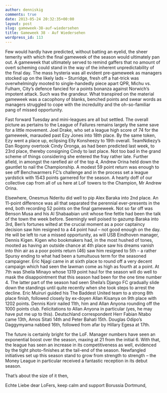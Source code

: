 ```yaml
---
author: denniskig
comments: true
date: 2013-05-24 20:32:35+00:00
layout: post
slug: gameweek-38-auf-wiedersehen
title: Gameweek 38 - Auf Wiedersehen
wordpress_id: 113
---
```


Few would hardly have predicted, without batting an eyelid, the sheer temerity with which the final gameweek of the season would ultimately pan out. A gameweek that ultimately served to remind gaffers that no amount of overt scheming could stand in the way of the inherent unpredictability of the final day. The mass hysteria was all evident pre-gameweek as managers stocked up on the likely lads – Sturridge, fresh off a hat-trick was overwhelmingly mooted to single-handedly piece apart QPR, Michu vs. Fulham, City’s defence fancied for a points bonanza against Norwich’s impotent attack. Such was the grandeur. What transpired on the material gameweek was a cacophony of blanks, benched points and swear words as managers struggled to cope with the incredulity and the oh-so-familiar pang of missed opportunity. 

Fast forward Tuesday and mini-leagues are all but settled. The overall picture as pertains to the League of Failures remains largely the same save for a little movement. Joel Drake, who set a league high score of 74 for the gameweek, marauded past Ezy Jones into 18th place. By the same token, Ezy went a place up, eclipsing Elly Konsheezy to 19th overall. TeamNdiezy’s Dan Rogony overtook Cindy Oronga, as had been predicted last week, to 23rd place, thereby consigning Cindy to last place. Not too bad in the grand scheme of things considering she entered the fray rather late. Further afield, in amongst the rarefied air of the top 4, Andrew Orina held down the gauntlet to nail the Championship. A modest 59 point return was enough to see off Benchwarmers FC’s challenge and in the process set a league yardstick with 1543 points garnered for the season. A hearty doff of our collective cap from all of us here at LoF towers to the Champion, Mr Andrew Orina. 

Elsewhere, Onesmus Nderitu did well to pip Alex Baraka into 2nd place. An 11-point difference was all that separated the perennial ever-presents in the end, both recording 52 points on the final gameweek. Not so far off was Benson Musa and his Al Shabaabian unit whose fine fettle had been the talk of the town the week before. Seemingly well poised to gazump Baraka into 3rd, Ben’s fortunes wilted at the crucial moment as a poor captaincy decision saw him resigned to a 44 point haul – not good enough on the day. He will be left to rue a missed opportunity, as will USB Eindhoven manager, Dennis Kigen. Kigen who bookmakers had, in the most hushed of tones, mooted as having an outside chance at 4th place saw his dreams vanish into thin air as a poor points return (46) saw him resigned to 5th – a rather Spursy ending to what had been a tumultuous term for the seasoned campaigner. Eric Njagi came in at sixth place to round off a very decent campaign which had seen the lawman come as high as fourth at a point. At 7th was Sheila Minayo whose 1319 point haul for the season will do well to mask the disappointment that this season had been for the one time number 4. The latter part of the season had seen Sheila’s Django FC gradually slide down the standings until quite recently when she took steps to arrest the decline. Eric Muiruri guided his The Baddest United team to a strong 8th place finish, followed closely by ex-doyen Allan Kisanya on 9th place with 1202 points. Dennis Korir nailed 11th, him and Allan Anyona rounding off the 1000 points club. Felicitations to Allan Anyona in particular (yes, he may have put me up to this). Deutschland correspondent Herr Fabian Ntabo came 13th, Amos Sitati 14th and Peter Bahati 15th. Douglas Odipo’s Daggymyama nabbed 16th, followed from afar by Hillary Egesa at 17th. 

The future is certainly bright for the LoF. Manager numbers have seen an exponential boost over the season, maxing at 21 from the initial 6. With that, the league has seen an increase in its competitiveness as well, evidenced by the tight photo-finishes at the tail-end of the season. Newfangled initiatives set up this season stand to grow from strength to strength – the Money League in particular received a fantastic reception in its debut season. 

That’s about the size of it then,

Echte Liebe dear LoFers, keep calm and support Borussia Dortmund,



